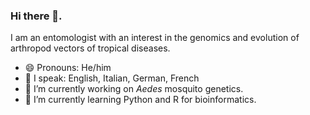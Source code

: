 ### Hi there 👋. 
I am an entomologist with an interest in the genomics and evolution of arthropod vectors of tropical diseases.
- 😄 Pronouns: He/him
- 💬 I speak: English, Italian, German, French
- 🔭 I’m currently working on *Aedes* mosquito genetics.
- 🌱 I’m currently learning Python and R for bioinformatics.
